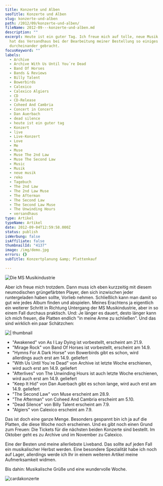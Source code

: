 ```yaml
---
title: Konzerte und Alben
seoTitle: Konzerte und Alben
slug: konzerte-und-alben
path: /2012/09/konzerte-und-alben/
fileName: 2012-09---konzerte-und-alben.md
description: ""
excerpt: Heute ist ein guter Tag. Ich freue mich auf tolle, neue Musik. Leider
  hat das Versandhaus bei der Bearbeitung meiner Bestellung so einiges
  durcheinander gebracht.
focusKeyword: ""
labels:
  - Archive
  - Archive With Us Until You´re Dead
  - Band Of Horses
  - Bands & Reviews
  - Billy Talent
  - Bowerbirds
  - Calexico
  - Calexico Algiers
  - CD
  - CD-Release
  - Coheed And Cambria
  - Concert in Concert
  - Dan Auerbach
  - dead silence
  - heute ist ein guter tag
  - Konzert
  - live
  - Live-Konzert
  - Love
  - Me
  - Muse
  - Muse The 2nd Law
  - Muse The Second Law
  - Music
  - Musik
  - neue musik
  - reko
  - Tagebuch
  - The 2nd Law
  - The 2nd Law Muse
  - The Afterman
  - The Second Law
  - The Second Law Muse
  - The Unwinding Hours
  - versandhaus
type: Artikel
typeName: Artikel
date: 2012-09-04T12:59:58.000Z
status: publish
isWerbung: false
isAffiliate: false
thumbnailId: "4137"
image: /img/demo.jpg
errors: {}
subTitle: Konzertplanung &amp; Plattenkauf
  
---
```


![Die MS Musikindustrie](http://cardamonchai.com/wp-content/uploads/2012/09/c01007fcf69211e1ab6722000a1d0369_7.jpg "Die MS Musikindustrie")

Aber ich freue mich trotzdem. Dann muss ich eben kurzzeitig mit diesem
neumodischen grüngefärbten Player, den sich inzwischen jeder runtergeladen haben
sollte, Vorlieb nehmen. Schließlich kann man damit so gut wie jedes Album finden
und abspielen. Meines Erachtens ja eigentlich ein weiterer Schritt in Richtung
Untergang der MS Musikindustrie, aber in so einem Fall durchaus praktisch. Und:
Je länger es dauert, desto länger kann ich mich freuen, die Platten endlich "in
meine Arme zu schließen". Und das sind wirklich ein paar Schätzchen:

![ | thumbnail](http://cardamonchai.com/wp-content/uploads/2012/09/p7090053-150x150.jpg "Calexico live @ Muffathalle München Anne Reko 7/2009")

- "Awakened" von As I Lay Dying ist vorbestellt, erscheint am 21.9.
- "Mirage Rock" von Band Of Horses ist vorbestellt, erscheint am 14.9.
- "Hymns For A Dark Horse" von Bowerbirds gibt es schon, wird allerdings auch
  erst am 14.9. geliefert
- "With Us Until You´re Dead" von Archive ist letzte Woche erschienen, wird auch
  erst am 14.9. geliefert
- "Afterlives" von The Unwinding Hours ist auch letzte Woche erschienen, wird
  auch erst am 14.9. geliefert
- "Keep It Hid" von Dan Auerbach gibt es schon lange, wird auch erst am 14.9.
  geliefert
- "The Second Law" von Muse erscheint am 28.9.
- "The Afterman" von Coheed And Cambria erscheint am 5.10.
- "Dead Silence" von Billy Talent erscheint am 7.9.
- "Algiers" von Calexico erscheint am 7.9.

Das ist doch eine ganze Menge. Besonders gespannt bin ich ja auf die Platten,
die diese Woche noch erscheinen. Und es gibt noch einen Grund zum Freuen: Die
Tickets für die nächsten beiden Konzerte sind bestellt. Im Oktober geht es zu
Archive und im November zu Calexico.

Eine der Besten und meine allerliebste Liveband. Das sollte auf jeden Fall ein
musikalischer Herbst werden. Eine besondere Spezialität habe ich noch auf Lager,
allerdings werde ich Ihr in einem weiteren Artikel meine Aufmerksamkeit widmen.

Bis dahin: Musikalische Grüße und eine wundervolle Woche.

![](http://cardamonchai.files.wordpress.com/2012/09/unbenannt-2.png "cardakonzerte")

  